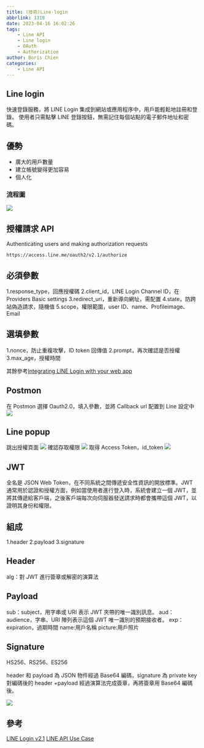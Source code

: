 ```yaml
---
title: (技術)Line-login
abbrlink: 1318
date: 2023-04-16 16:02:26
tags:
    - Line API
    - Line login
    - OAuth
    - Authorization
author: Boris Chien
categories:
    - Line API
---
```


## Line login

快速登錄服務，將 LINE Login 集成到網站或應用程序中，用戶能輕鬆地註冊和登錄。
使用者只需點擊 LINE 登錄按鈕，無需記住每個站點的電子郵件地址和密碼。

## 優勢

-   廣大的用戶數量
-   建立帳號變得更加容易
-   個人化

### 流程圖

![](/images/web-login-flow.jpg)

## 授權請求 API

Authenticating users and making authorization requests

```
https://access.line.me/oauth2/v2.1/authorize
```

## 必須參數

1.response_type，回應授權碼
2.client_id，LINE Login Channel ID，在 Providers Basic settings
3.redirect_uri，重新導向網址，需配置
4.state，防跨站偽造請求，隨機值
5.scope，權限範圍，user ID、name、Profileimage、Email

## 選填參數

1.nonce，防止重複攻擊，ID token 回傳值
2.prompt，再次確認是否授權
3.max_age，授權時間

其餘參考[Integrating LINE Login with your web app](https://developers.line.biz/en/docs/line-login/integrate-line-login/#create-a-channel)

## Postmon

在 Postmon 選擇 Oauth2.0，填入參數，並將 Callback url 配置到 Line 設定中
![](/images/postmon-line-oauth-login.png)

## Line popup

跳出授權頁面
![](/images/postmon-line-oauth-popup1.png)
確認存取權限
![](/images/postmon-line-oauth-popup2.jpg)
取得 Access Token，id_token
![](/images/postmon-line-oauth-result.png)

## JWT

全名是 JSON Web Token，在不同系統之間傳遞安全性資訊的開放標準。JWT 通常用於認證和授權方面，例如當使用者進行登入時，系統會建立一個 JWT，並將其傳遞給客戶端，之後客戶端每次向伺服器發送請求時都會攜帶這個 JWT，以證明其身份和權限。

## 組成

1.header
2.payload
3.signature

## Header

alg：對 JWT 進行簽章或解密的演算法

## Payload

sub：subject，用字串或 URI 表示 JWT 夾帶的唯一識別訊息。
aud：audience，字串、URI 陣列表示這個 JWT 唯一識別的預期接收者。
exp：expiration，過期時間
name:用戶名稱
picture:用戶照片

## Signature

HS256、RS256、ES256

header 和 payload 為 JSON 物件經過 Base64 編碼，signature 為 private key 對編碼後的 header +payload 經過演算法完成簽章，再將簽章用 Base64 編碼後。

![](/images/jwt-io-line-result.png)

## 參考

[LINE Login v2.1](https://developers.line.biz/zh-hant/services/line-login/)
[LINE API Use Case](https://lineapiusecase.com/en/api/login.html)
